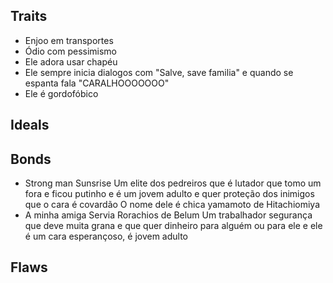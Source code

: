 ## Traits
- Enjoo em transportes
- Ódio com pessimismo
- Ele adora usar chapéu
- Ele sempre inicia dialogos com "Salve, save familia" e quando se espanta fala "CARALHOOOOOOO"
- Ele é gordofóbico

## Ideals

## Bonds
- Strong man Sunsrise
Um elite dos pedreiros que é lutador que tomo um fora e ficou putinho e é um jovem adulto e quer proteção dos inimigos que o cara é covardão
O nome dele é chica yamamoto de Hitachiomiya
- A minha amiga Servia Rorachios de Belum
Um trabalhador segurança que deve muita grana e que quer dinheiro para alguém ou para ele e ele é um cara esperançoso, é jovem adulto

## Flaws

